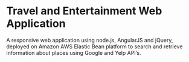 # Travel and Entertainment Web Application

A responsive web application using node.js, AngularJS and jQuery, deployed on Amazon AWS Elastic Bean platform to search and retrieve information about places using Google and Yelp API’s.
